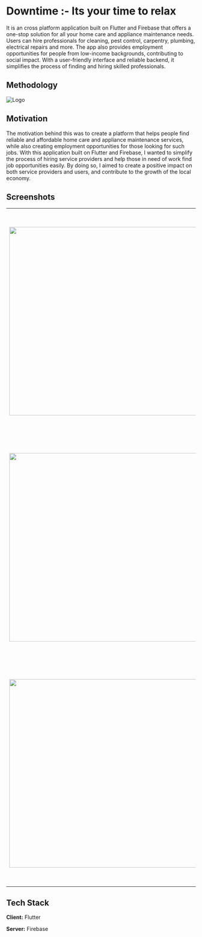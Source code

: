 
# Downtime :- Its your time to relax

It is an cross platform application built on Flutter and Firebase that offers a one-stop solution for all your home care and appliance maintenance needs. Users can hire professionals for cleaning, pest control, carpentry, plumbing, electrical repairs and more. The app also provides employment opportunities for people from low-income backgrounds, contributing to social impact. With a user-friendly interface and reliable backend, it simplifies the process of finding and hiring skilled professionals.


## Methodology



![Logo](https://user-images.githubusercontent.com/72693509/222978698-be294859-fa58-47d7-924b-e84f3d3e26cb.png)

## Motivation
The motivation behind this was to create a platform that helps people find reliable and affordable home care and appliance maintenance services, while also creating employment opportunities for those looking for such jobs. With this application built on Flutter and Firebase, I wanted to simplify the process of hiring service providers and help those in need of work find job opportunities easily. By doing so, I aimed to create a positive impact on both service providers and users, and contribute to the growth of the local economy.


## Screenshots

<table width="100%">
  <tbody>
    <tr>
      <td width="1%" height="600px"><img height= "500"src="https://user-images.githubusercontent.com/72693509/222979288-030addb6-b0ff-43d7-b04e-b765063f2393.jpg"/></td>
      <td width="1%" height="600px"><img height= "500" src="https://user-images.githubusercontent.com/72693509/222979330-2130afa4-ac0e-4e47-b35e-710d1d7117a5.jpg"/></td>
       <td width="1%" height="600px"><img height= "500" src="https://user-images.githubusercontent.com/72693509/222979333-8e07f636-c3dc-4e49-8755-40180b6c1e90.jpg"/></td>
    </tr>
    <tr></tr>
    <tr>
      <td width="1%" height="600px"><img height= "500" src="https://user-images.githubusercontent.com/72693509/222979579-97015b71-c876-4087-8142-141fbe6c12b0.jpg"/></td>
      <td width="1%" height="600px"><img  height= "500" src="https://user-images.githubusercontent.com/72693509/222979581-a3eee1fa-e36d-4a3c-ae3a-65129338f6e4.png"/></td>
       <td width="1%" height="600px"><img height= "500" src="https://user-images.githubusercontent.com/72693509/222979588-b2ff689c-b808-4660-8187-76c4b3acf4f9.jpg"/></td>
    </tr>
    <tr>
      <td width="1%" height="600px"><img height= "500" src="https://user-images.githubusercontent.com/72693509/222979337-1a63ab31-2bb1-4474-b965-b809dc27f4af.jpg"/></td>
      <td width="1%" height="600px"><img height= "500" src="https://user-images.githubusercontent.com/72693509/222979797-8ea23bb4-50b2-4f6e-887b-5789aee2593e.jpg"/></td>
       <td width="1%" height="600px"><img height= "500" src="https://user-images.githubusercontent.com/72693509/222980082-38251ece-54f6-4b64-84a7-0b8b7dc9ddb5.jpg"/></td>
    </tr>
  </tbody>
</table>




## Tech Stack

**Client:** Flutter

**Server:** Firebase

